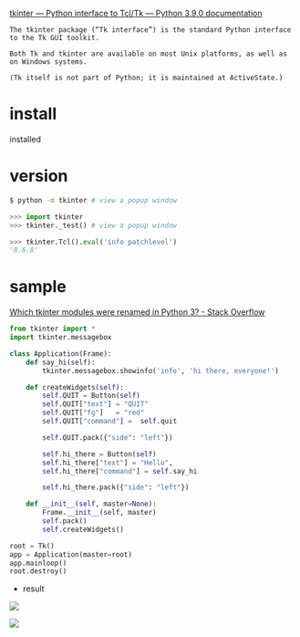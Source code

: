 [tkinter — Python interface to Tcl/Tk — Python 3.9.0 documentation](https://docs.python.org/3/library/tkinter.html)

```
The tkinter package (“Tk interface”) is the standard Python interface to the Tk GUI toolkit.

Both Tk and tkinter are available on most Unix platforms, as well as on Windows systems.

(Tk itself is not part of Python; it is maintained at ActiveState.)
```


# install

installed

# version

```sh
$ python -m tkinter # view a popup window
```

```py
>>> import tkinter
>>> tkinter._test() # view a popup window
```

```py
>>> tkinter.Tcl().eval('info patchlevel')
'8.6.8'
```

# sample

[Which tkinter modules were renamed in Python 3? - Stack Overflow](https://stackoverflow.com/questions/673174/which-tkinter-modules-were-renamed-in-python-3)

```py
from tkinter import *
import tkinter.messagebox

class Application(Frame):
    def say_hi(self):
        tkinter.messagebox.showinfo('info', 'hi there, everyone!')

    def createWidgets(self):
        self.QUIT = Button(self)
        self.QUIT["text"] = "QUIT"
        self.QUIT["fg"]   = "red"
        self.QUIT["command"] =  self.quit

        self.QUIT.pack({"side": "left"})

        self.hi_there = Button(self)
        self.hi_there["text"] = "Hello",
        self.hi_there["command"] = self.say_hi

        self.hi_there.pack({"side": "left"})

    def __init__(self, master=None):
        Frame.__init__(self, master)
        self.pack()
        self.createWidgets()

root = Tk()
app = Application(master=root)
app.mainloop()
root.destroy()
```

- result

![](https://i.gyazo.com/faa3b28b226a6d04b80e9ba189f95eb4.png)

![](https://i.gyazo.com/e08787ad3ec27affd2501ce7c735e47c.png)


